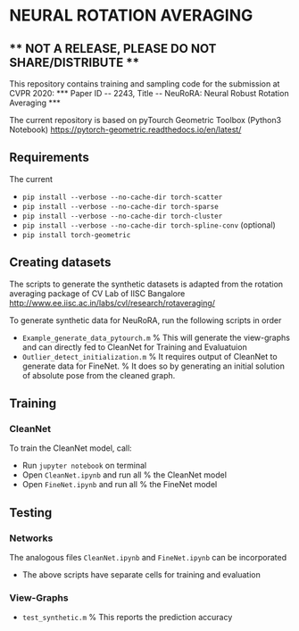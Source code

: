 
# NEURAL ROTATION AVERAGING 

## ** NOT A RELEASE, PLEASE DO NOT SHARE/DISTRIBUTE **  
This repository contains training and sampling code for the submission at CVPR 2020: 
*** Paper ID -- 2243, Title -- NeuRoRA: Neural Robust Rotation Averaging ***

The current repository is based on pyTourch Geometric Toolbox (Python3 Notebook)
https://pytorch-geometric.readthedocs.io/en/latest/ 

## Requirements
The current 

* `pip install --verbose --no-cache-dir torch-scatter`
* `pip install --verbose --no-cache-dir torch-sparse`
* `pip install --verbose --no-cache-dir torch-cluster`
* `pip install --verbose --no-cache-dir torch-spline-conv` (optional)
* `pip install torch-geometric` 

## Creating datasets
The scripts to generate the synthetic datasets is adapted from the rotation averaging package of CV Lab of IISC Bangalore
http://www.ee.iisc.ac.in/labs/cvl/research/rotaveraging/

To generate synthetic data for NeuRoRA, run the following scripts in order 
* `Example_generate_data_pytourch.m`  % This will generate the view-graphs and can directly fed to CleanNet for Training and Evaluatuion 
* `Outlier_detect_initialization.m`   % It requires output of CleanNet to generate data for FineNet. 
                                      % It does so by generating an initial solution of absolute pose from the cleaned graph.  

## Training

### CleanNet 

To train the CleanNet model, call:
* Run `jupyter notebook` on terminal 
* Open `CleanNet.ipynb` and run all % the CleanNet model
* Open `FineNet.ipynb` and run all % the FineNet model 

## Testing

### Networks 

The analogous files `CleanNet.ipynb` and `FineNet.ipynb` can be incorporated 
* The above scripts have separate cells for training and evaluation 

### View-Graphs 

* `test_synthetic.m`  % This reports the prediction accuracy 

